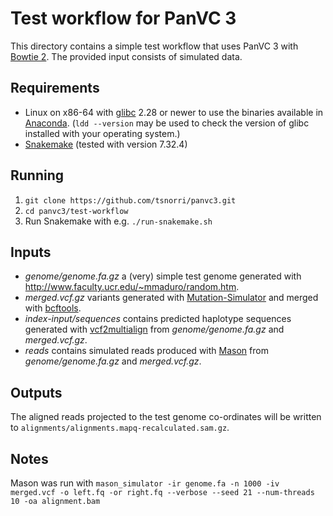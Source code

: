 # Test workflow for PanVC 3

This directory contains a simple test workflow that uses PanVC 3 with [Bowtie 2](https://bowtie-bio.sourceforge.net/bowtie2/). The provided input consists of simulated data.

## Requirements

* Linux on x86-64 with [glibc](https://www.gnu.org/software/libc/) 2.28 or newer to use the binaries available in [Anaconda](https://anaconda.org). (`ldd --version` may be used to check the version of glibc installed with your operating system.)
* [Snakemake](https://snakemake.github.io/) (tested with version 7.32.4)

## Running

1. `git clone https://github.com/tsnorri/panvc3.git`
2. `cd panvc3/test-workflow`
3. Run Snakemake with e.g. `./run-snakemake.sh`

## Inputs

* *genome/genome.fa.gz* a (very) simple test genome generated with http://www.faculty.ucr.edu/~mmaduro/random.htm.
* *merged.vcf.gz* variants generated with [Mutation-Simulator](https://pypi.org/project/Mutation-Simulator) and merged with [bcftools](https://samtools.github.io/bcftools/).
* *index-input/sequences* contains predicted haplotype sequences generated with [vcf2multialign](https://github.com/tsnorri/vcf2multialign) from *genome/genome.fa.gz* and *merged.vcf.gz*.
* *reads* contains simulated reads produced with [Mason](https://www.seqan.de/apps/mason.html) from *genome/genome.fa.gz* and *merged.vcf.gz*.

## Outputs

The aligned reads projected to the test genome co-ordinates will be written to `alignments/alignments.mapq-recalculated.sam.gz`.

## Notes

Mason was run with `mason_simulator -ir genome.fa -n 1000 -iv merged.vcf -o left.fq -or right.fq --verbose --seed 21 --num-threads 10 -oa alignment.bam`
